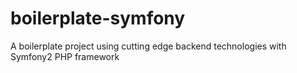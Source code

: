 boilerplate-symfony
===================

A boilerplate project using cutting edge backend technologies with Symfony2 PHP framework
